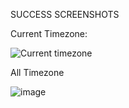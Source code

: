 SUCCESS SCREENSHOTS

Current Timezone:

![Current timezone](https://github.com/user-attachments/assets/0a5e4195-a4bd-43b1-a98c-72fbc2d902f7)

All Timezone

![image](https://github.com/user-attachments/assets/60cbafd5-b5b8-47e0-bf22-3d4387b88ee9)
